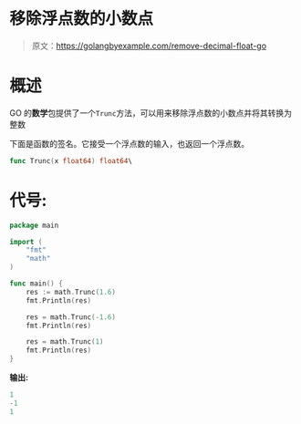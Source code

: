 # 移除浮点数的小数点

> 原文：<https://golangbyexample.com/remove-decimal-float-go>

# **概述**

GO 的**数学**包提供了一个`Trunc`方法，可以用来移除浮点数的小数点并将其转换为整数

下面是函数的签名。它接受一个浮点数的输入，也返回一个浮点数。

```go
func Trunc(x float64) float64\
```

# **代号:**

```go
package main

import (
    "fmt"
    "math"
)

func main() {
    res := math.Trunc(1.6)
    fmt.Println(res)

    res = math.Trunc(-1.6)
    fmt.Println(res)

    res = math.Trunc(1)
    fmt.Println(res)
}
```

**输出:**

```go
1
-1
1
```